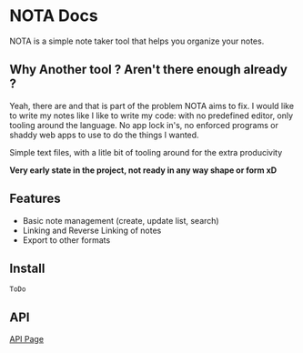 # NOTA Docs

NOTA is a simple note taker tool that helps you organize your notes.

## Why Another tool ? Aren't there enough already ?

Yeah, there are and that is part of the problem NOTA aims to fix.
I would like to write my notes like I like to write my code: with no predefined 
editor, only tooling around the language.
No app lock in's, no enforced programs or shaddy web apps to use to do the things I wanted.

Simple text files, with a litle bit of tooling around for the extra producivity

**Very early state in the project, not ready in any way shape or form xD**

## Features

- Basic note management (create, update list, search)
- Linking and Reverse Linking of notes
- Export to other formats

## Install 

```
ToDo
```

## API

[API Page](api.html)
